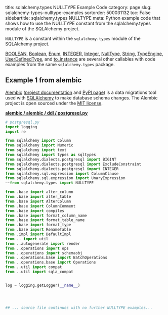 title: sqlalchemy.types NULLTYPE Example Code
category: page
slug: sqlalchemy-types-nulltype-examples
sortorder: 500031132
toc: False
sidebartitle: sqlalchemy.types NULLTYPE
meta: Python example code that shows how to use the NULLTYPE constant from the sqlalchemy.types module of the SQLAlchemy project.


`NULLTYPE` is a constant within the `sqlalchemy.types` module of the SQLAlchemy project.

<a href="/sqlalchemy-types-boolean-examples.html">BOOLEAN</a>,
<a href="/sqlalchemy-types-boolean-examples.html">Boolean</a>,
<a href="/sqlalchemy-types-enum-examples.html">Enum</a>,
<a href="/sqlalchemy-types-integer-examples.html">INTEGER</a>,
<a href="/sqlalchemy-types-integer-examples.html">Integer</a>,
<a href="/sqlalchemy-types-nulltype-examples.html">NullType</a>,
<a href="/sqlalchemy-types-string-examples.html">String</a>,
<a href="/sqlalchemy-types-typeengine-examples.html">TypeEngine</a>,
<a href="/sqlalchemy-types-userdefinedtype-examples.html">UserDefinedType</a>,
and <a href="/sqlalchemy-types-to-instance-examples.html">to_instance</a>
are several other callables with code examples from the same `sqlalchemy.types` package.

## Example 1 from alembic
[Alembic](https://github.com/sqlalchemy/alembic)
([project documentation](https://alembic.sqlalchemy.org/) and
[PyPI page](https://pypi.org/project/alembic/))
is a data migrations tool used with [SQLAlchemy](/sqlalchemy.html) to make
database schema changes. The Alembic project is open sourced under the
[MIT license](https://github.com/sqlalchemy/alembic/blob/master/LICENSE).

[**alembic / alembic / ddl / postgresql.py**](https://github.com/sqlalchemy/alembic/blob/master/alembic/ddl/postgresql.py)

```python
# postgresql.py
import logging
import re

from sqlalchemy import Column
from sqlalchemy import Numeric
from sqlalchemy import text
from sqlalchemy import types as sqltypes
from sqlalchemy.dialects.postgresql import BIGINT
from sqlalchemy.dialects.postgresql import ExcludeConstraint
from sqlalchemy.dialects.postgresql import INTEGER
from sqlalchemy.sql.expression import ColumnClause
from sqlalchemy.sql.expression import UnaryExpression
~~from sqlalchemy.types import NULLTYPE

from .base import alter_column
from .base import alter_table
from .base import AlterColumn
from .base import ColumnComment
from .base import compiles
from .base import format_column_name
from .base import format_table_name
from .base import format_type
from .base import RenameTable
from .impl import DefaultImpl
from .. import util
from ..autogenerate import render
from ..operations import ops
from ..operations import schemaobj
from ..operations.base import BatchOperations
from ..operations.base import Operations
from ..util import compat
from ..util import sqla_compat


log = logging.getLogger(__name__)




## ... source file continues with no further NULLTYPE examples...

```

